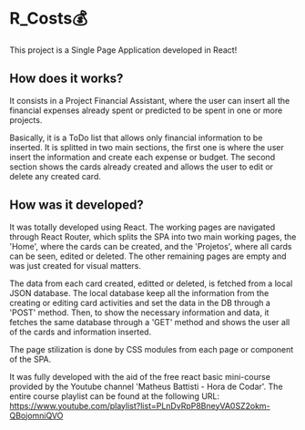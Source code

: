 # **R_Costs**💰
This project is a Single Page Application developed in React!

## How does it works?
It consists in a Project Financial Assistant, where the user can insert all the financial expenses already spent or predicted to be spent in one or more projects.

Basically, it is a ToDo list that allows only financial information to be inserted. It is splitted in two main sections, the first one is where the user insert the information and create each expense or budget. The second section shows the cards already created and allows the user to edit or delete any created card. 

## How was it developed?
It was totally developed using React. The working pages are navigated through React Router, which splits the SPA into two main working pages, the 'Home', where the cards can be created, and the 'Projetos', where all cards can be seen, edited or deleted. The other remaining pages are empty and was just created for visual matters.

The data from each card created, editted or deleted, is fetched from a local JSON database. The local database keep all the information from the creating or editing card activities and set the data in the DB through a 'POST' method. Then, to show the necessary information and data, it fetches the same database through a 'GET' method and shows the user all of the cards and information inserted.

The page stilization is done by CSS modules from each page or component of the SPA.

It was fully developed with the aid of the free react basic mini-course provided by the Youtube channel 'Matheus Battisti - Hora de Codar'. The entire course playlist can be found at the following URL: https://www.youtube.com/playlist?list=PLnDvRpP8BneyVA0SZ2okm-QBojomniQVO
